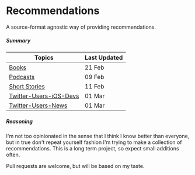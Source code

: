 Recommendations
===============

A source-format agnostic way of providing recommendations.

##### Summary

| Topics | Last Updated |
| -------|--------------|
|[Books](books.md)|21 Feb|
|[Podcasts](podcasts.md)|09 Feb|
|[Short Stories](short_stories.md)|11 Feb|
|[Twitter-Users-iOS-Devs](twitter-users-ios-devs.md)|01 Mar|
|[Twitter-Users-News](twitter-users-news.md)|01 Mar|

##### Reasoning

I'm not too opinionated in the sense that I think I know better than everyone, but in true don't repeat yourself fashion I'm trying to make a collection of recommendations. This is a long term project, so expect small additions often.

Pull requests are welcome, but will be based on my taste.

